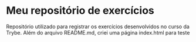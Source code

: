 # Meu repositório de exercícios

Repositório utilizado para registrar os exercícios desenvolvidos no curso da Trybe.
Além do arquivo README.md, criei uma página index.html para teste
